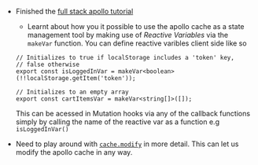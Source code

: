 ---
---

- Finished the [full stack apollo tutorial](https://www.apollographql.com/docs/tutorial/local-state/)

  - Learnt about how you it possible to use the apollo cache as a state management tool by making use of _Reactive Variables_ via the `makeVar` function. You can define reactive varibles client side like so

  ```
  // Initializes to true if localStorage includes a 'token' key,
  // false otherwise
  export const isLoggedInVar = makeVar<boolean>(!!localStorage.getItem('token'));

  // Initializes to an empty array
  export const cartItemsVar = makeVar<string[]>([]);

  ```

  This can be acessed in Mutation hooks via any of the callback functions simply by calling the name of the reactive var as a function e.g `isLoggedInVar()`

- Need to play around with [`cache.modify`](https://www.apollographql.com/docs/react/caching/cache-interaction/#cachemodify) in more detail. This can let us modify the apollo cache in any way.
